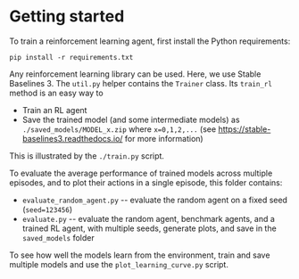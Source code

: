 # Getting started

To train a reinforcement learning agent, first install the Python requirements:

```
pip install -r requirements.txt
```

Any reinforcement learning library can be used. Here, we use Stable Baselines 3. The `util.py` helper contains the `Trainer` class. Its `train_rl` method is an easy way to

- Train an RL agent
- Save the trained model (and some intermediate models) as `./saved_models/MODEL_x.zip` where `x=0,1,2,...` (see https://stable-baselines3.readthedocs.io/ for more information)

This is illustrated by the `./train.py` script.

To evaluate the average performance of trained models across multiple episodes, and to plot their actions in a single episode, this folder contains:

- `evaluate_random_agent.py` -- evaluate the random agent on a fixed seed (`seed=123456`)
- `evaluate.py` -- evaluate the random agent, benchmark agents, and a trained RL agent, with multiple seeds, generate plots, and save in the `saved_models` folder

To see how well the models learn from the environment, train and save multiple models and use the `plot_learning_curve.py` script.

